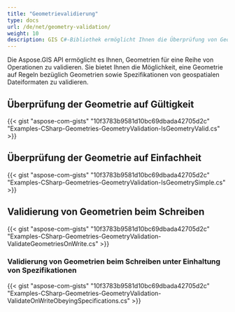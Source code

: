 ```yaml
---
title: "Geometrievalidierung"
type: docs
url: /de/net/geometry-validation/
weight: 10
description: GIS C#-Bibliothek ermöglicht Ihnen die Überprüfung von Geometrien auf Gültigkeit, für einfache und validierte Geometrien beim Schreiben unter Einhaltung von Spezifikationen.
---
```


Die Aspose.GIS API ermöglicht es Ihnen, Geometrien für eine Reihe von Operationen zu validieren. Sie bietet Ihnen die Möglichkeit, eine Geometrie auf Regeln bezüglich Geometrien sowie Spezifikationen von geospatialen Dateiformaten zu validieren.
## **Überprüfung der Geometrie auf Gültigkeit**
{{< gist "aspose-com-gists" "10f3783b9581d10bc69dbada42705d2c" "Examples-CSharp-Geometries-GeometryValidation-IsGeometryValid.cs" >}}
## **Überprüfung der Geometrie auf Einfachheit**
{{< gist "aspose-com-gists" "10f3783b9581d10bc69dbada42705d2c" "Examples-CSharp-Geometries-GeometryValidation-IsGeometrySimple.cs" >}}
## **Validierung von Geometrien beim Schreiben**
{{< gist "aspose-com-gists" "10f3783b9581d10bc69dbada42705d2c" "Examples-CSharp-Geometries-GeometryValidation-ValidateGeometriesOnWrite.cs" >}}
### **Validierung von Geometrien beim Schreiben unter Einhaltung von Spezifikationen**
{{< gist "aspose-com-gists" "10f3783b9581d10bc69dbada42705d2c" "Examples-CSharp-Geometries-GeometryValidation-ValidateOnWriteObeyingSpecifications.cs" >}}
